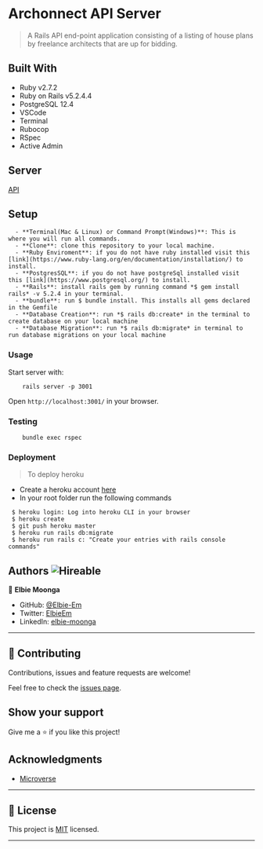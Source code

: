 # Archonnect API Server

> A Rails API end-point application consisting of a listing of house plans by freelance architects that are up for bidding.

## Built With

- Ruby v2.7.2
- Ruby on Rails v5.2.4.4
- PostgreSQL 12.4
- VSCode
- Terminal
- Rubocop
- RSpec
- Active Admin

## Server

[API](https://api-archonnect-mvp.herokuapp.com)

## Setup

```
  - **Terminal(Mac & Linux) or Command Prompt(Windows)**: This is where you will run all commands.
  - **Clone**: clone this repository to your local machine.
  - **Ruby Enviroment**: if you do not have ruby installed visit this [link](https://www.ruby-lang.org/en/documentation/installation/) to install.
  - **PostgresSQL**: if you do not have postgreSql installed visit this [link](https://www.postgresql.org/) to install.
  - **Rails**: install rails gem by running command *$ gem install rails* -v 5.2.4 in your terminal.
  - **bundle**: run $ bundle install. This installs all gems declared in the Gemfile
  - **Database Creation**: run *$ rails db:create* in the terminal to create database on your local machine
  - **Database Migration**: run *$ rails db:migrate* in terminal to run database migrations on your local machine
```

### Usage
Start server with:

```
    rails server -p 3001
```

Open `http://localhost:3001/` in your browser.

### Testing

```
    bundle exec rspec
```

### Deployment

> To deploy heroku 
  - Create a heroku account [here](https://www.heroku.com/)
  - In your root folder run the following commands
  ```
   $ heroku login: Log into heroku CLI in your browser
   $ heroku create
   $ git push heroku master
   $ heroku run rails db:migrate
   $ heroku run rails c: "Create your entries with rails console commands"
  ```


## Authors ![Hireable](https://img.shields.io/badge/HIREABLE-YES-yellowgreen&?style=for-the-badge)

👤 **Elbie Moonga**

- GitHub: [@Elbie-Em](https://github.com/Elbie-em)
- Twitter: [ElbieEm](https://twitter.com/ElbieEm)
- LinkedIn: [elbie-moonga](https://www.linkedin.com/in/elbiemoonga) 

---

## 🤝 Contributing

Contributions, issues and feature requests are welcome!

Feel free to check the [issues page](https://github.com/Elbie-em/archonnect_mvp_backend/issues).

## Show your support

Give me a ⭐️ if you like this project!

## Acknowledgments

- [Microverse](https://microverse.org)

---

## 📝 License

This project is [MIT](/LICENSE) licensed.

---

